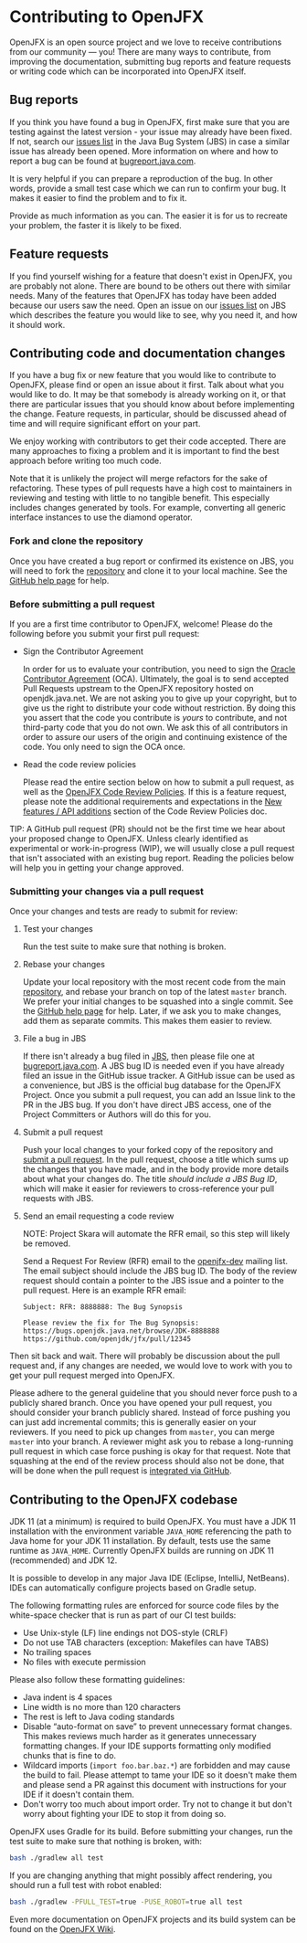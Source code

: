 Contributing to OpenJFX
=======================

OpenJFX is an open source project and we love to receive contributions from our community &mdash; you! There are many ways to contribute, from improving the documentation, submitting bug reports and feature requests or writing code which can be incorporated into OpenJFX itself.

Bug reports
-----------

If you think you have found a bug in OpenJFX, first make sure that you are testing against the latest version - your issue may already have been fixed. If not, search our [issues list](https://bugs.openjdk.java.net) in the Java Bug System (JBS) in case a similar issue has already been opened. More information on where and how to report a bug can be found at [bugreport.java.com](http://bugreport.java.com/).

It is very helpful if you can prepare a reproduction of the bug. In other words, provide a small test case which we can run to confirm your bug. It makes it easier to find the problem and to fix it.

Provide as much information as you can. The easier it is for us to recreate your problem, the faster it is likely to be fixed.

Feature requests
----------------

If you find yourself wishing for a feature that doesn't exist in OpenJFX, you are probably not alone. There are bound to be others out there with similar needs. Many of the features that OpenJFX has today have been added because our users saw the need.
Open an issue on our [issues list](https://bugs.openjdk.java.net) on JBS which describes the feature you would like to see, why you need it, and how it should work.

Contributing code and documentation changes
-------------------------------------------

If you have a bug fix or new feature that you would like to contribute to OpenJFX, please find or open an issue about it first. Talk about what you would like to do. It may be that somebody is already working on it, or that there are particular issues that you should know about before implementing the change. Feature requests, in particular, should be discussed ahead of time and will require significant effort on your part.

We enjoy working with contributors to get their code accepted. There are many approaches to fixing a problem and it is important to find the best approach before writing too much code.

Note that it is unlikely the project will merge refactors for the sake of refactoring. These
types of pull requests have a high cost to maintainers in reviewing and testing with little
to no tangible benefit. This especially includes changes generated by tools. For example,
converting all generic interface instances to use the diamond operator.

### Fork and clone the repository

Once you have created a bug report or confirmed its existence on JBS, you will need to fork the [repository](https://github.com/openjdk/jfx) and clone it to your local machine. See
the [GitHub help page](https://help.github.com/articles/fork-a-repo) for help.

### Before submitting a pull request

If you are a first time contributor to OpenJFX, welcome! Please do the following before you submit your first pull request:

* Sign the Contributor Agreement

    In order for us to evaluate your contribution, you need to sign the [Oracle Contributor Agreement](http://www.oracle.com/technetwork/community/oca-486395.html) (OCA). Ultimately, the goal is to send accepted Pull Requests upstream to the OpenJFX repository hosted on openjdk.java.net. We are not asking you to give up your copyright, but to give us the right to distribute your code without restriction. By doing this you assert that the code you contribute is *yours* to contribute, and not third-party code that you do not own. We ask this of all contributors in order to assure our users of the origin and continuing existence of the code. You only need to sign the OCA once.

* Read the code review policies

    Please read the entire section below on how to submit a pull request, as well as the [OpenJFX Code Review Policies](https://wiki.openjdk.java.net/display/OpenJFX/Code+Reviews). If this is a feature request, please note the additional requirements and expectations in the [New features / API additions](https://wiki.openjdk.java.net/display/OpenJFX/Code+Reviews#CodeReviews-NewFeaturesC.Newfeatures/APIadditions.) section of the Code Review Policies doc.

TIP: A GitHub pull request (PR) should not be the first time we hear about your proposed change to OpenJFX. Unless clearly identified as experimental or work-in-progress (WIP), we will usually close a pull request that isn't associated with an existing bug report. Reading the policies below will help you in getting your change approved.

### Submitting your changes via a pull request

Once your changes and tests are ready to submit for review:

1. Test your changes

    Run the test suite to make sure that nothing is broken.

2. Rebase your changes

    Update your local repository with the most recent code from the main [repository]((https://github.com/openjdk/jfx)), and rebase your branch on top of the latest `master` branch. We prefer your initial changes to be squashed into a single commit. See the [GitHub help page](https://help.github.com/articles/about-git-rebase/) for help. Later, if we ask you to make changes, add them as separate commits. This makes them easier to review.

3. File a bug in JBS

    If there isn't already a bug filed in [JBS](https://bugs.openjdk.java.net), then please file one at [bugreport.java.com](http://bugreport.java.com/). A JBS bug ID is needed even if you have already filed an issue in the GitHub issue tracker. A GitHub issue can be used as a convenience, but JBS is the official bug database for the OpenJFX Project. Once you submit a pull request, you can add an Issue link to the PR in the JBS bug. If you don't have direct JBS access, one of the Project Committers or Authors will do this for you.

4. Submit a pull request

    Push your local changes to your forked copy of the repository and [submit a pull request](https://help.github.com/articles/using-pull-requests). In the pull request, choose a title which sums up the changes that you have made, and in the body provide more details about what your changes do. The title *should include a JBS Bug ID*, which will make it easier for reviewers to cross-reference your pull requests with JBS.

5. Send an email requesting a code review

    NOTE: Project Skara will automate the RFR email, so this step will likely be removed.

    Send a Request For Review (RFR) email to the [openjfx-dev](mailto:openjfx-dev@openjdk.java.net) mailing list. The email subject should include the JBS bug ID. The body of the review request should contain a pointer to the JBS issue and a pointer to the pull request. Here is an example RFR email:
    ```
    Subject: RFR: 8888888: The Bug Synopsis

    Please review the fix for The Bug Synopsis:
    https://bugs.openjdk.java.net/browse/JDK-8888888
    https://github.com/openjdk/jfx/pull/12345
    ```

Then sit back and wait. There will probably be discussion about the pull request and, if any changes are needed, we would love to work with you to get your pull request merged into OpenJFX.

Please adhere to the general guideline that you should never force push
to a publicly shared branch. Once you have opened your pull request, you
should consider your branch publicly shared. Instead of force pushing
you can just add incremental commits; this is generally easier on your
reviewers. If you need to pick up changes from `master`, you can merge
`master` into your branch. A reviewer might ask you to rebase a
long-running pull request in which case force pushing is okay for that
request. Note that squashing at the end of the review process should
also not be done, that will be done when the pull request is [integrated
via GitHub](https://github.com/blog/2141-squash-your-commits).

Contributing to the OpenJFX codebase
------------------------------------------

JDK 11 (at a minimum) is required to build OpenJFX. You must have a JDK 11 installation
with the environment variable `JAVA_HOME` referencing the path to Java home for
your JDK 11 installation. By default, tests use the same runtime as `JAVA_HOME`.
Currently OpenJFX builds are running on JDK 11 (recommended) and JDK 12.

It is possible to develop in any major Java IDE (Eclipse, IntelliJ, NetBeans). IDEs can automatically configure projects based on Gradle setup.

The following formatting rules are enforced for source code files by
the white-space checker that is run as part of our CI test builds:

* Use Unix-style (LF) line endings not DOS-style (CRLF)
* Do not use TAB characters (exception: Makefiles can have TABS)
* No trailing spaces
* No files with execute permission

Please also follow these formatting guidelines:

* Java indent is 4 spaces
* Line width is no more than 120 characters
* The rest is left to Java coding standards
* Disable &ldquo;auto-format on save&rdquo; to prevent unnecessary format changes. This makes reviews much harder as it generates unnecessary formatting changes. If your IDE supports formatting only modified chunks that is fine to do.
* Wildcard imports (`import foo.bar.baz.*`) are forbidden and may cause the build to fail. Please attempt to tame your IDE so it doesn't make them and please send a PR against this document with instructions for your IDE if it doesn't contain them.
* Don't worry too much about import order. Try not to change it but don't worry about fighting your IDE to stop it from doing so.

OpenJFX uses Gradle for its build. Before submitting your changes, run the test suite to make sure that nothing is broken, with:

```sh
bash ./gradlew all test
```

If you are changing anything that might possibly affect rendering, you should run a full test with robot enabled:

```sh
bash ./gradlew -PFULL_TEST=true -PUSE_ROBOT=true all test
```

Even more documentation on OpenJFX projects and its build system can be found on the
[OpenJFX Wiki](https://wiki.openjdk.java.net/display/OpenJFX/).
